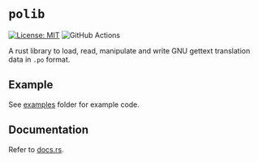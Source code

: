 # `polib`

[![License: MIT](https://img.shields.io/badge/License-MIT-yellow.svg)](https://opensource.org/licenses/MIT)
![GitHub Actions](https://github.com/BrettDong/polib/actions/workflows/test.yaml/badge.svg)

A rust library to load, read, manipulate and write GNU gettext translation data in `.po` format.

## Example

See [examples](/examples) folder for example code.

## Documentation

Refer to [docs.rs](https://docs.rs/polib).
